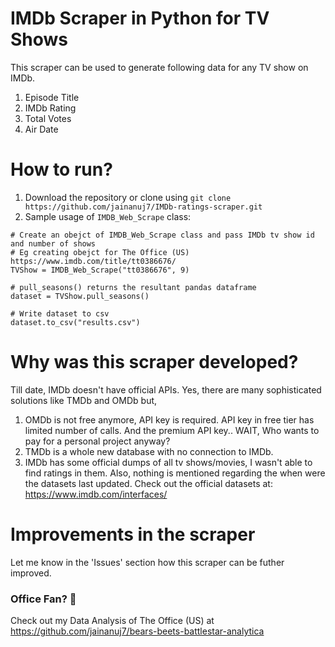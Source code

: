 # IMDb Scraper in Python for TV Shows
This scraper can be used to generate following data for any TV show on IMDb.

1. Episode Title
2. IMDb Rating
3. Total Votes
4. Air Date


# How to run?

1. Download the repository or clone using ```git clone https://github.com/jainanuj7/IMDb-ratings-scraper.git```
2. Sample usage of ```IMDB_Web_Scrape``` class:
```
# Create an obejct of IMDB_Web_Scrape class and pass IMDb tv show id and number of shows
# Eg creating obejct for The Office (US) https://www.imdb.com/title/tt0386676/
TVShow = IMDB_Web_Scrape("tt0386676", 9)

# pull_seasons() returns the resultant pandas dataframe
dataset = TVShow.pull_seasons()

# Write dataset to csv
dataset.to_csv("results.csv")

```

# Why was this scraper developed?
Till date, IMDb doesn't have official APIs.
Yes, there are many sophisticated solutions like TMDb and OMDb but, <br>
1. OMDb is not free anymore, API key is required. API key in free tier has limited number of calls. And the premium API key.. WAIT, Who wants to pay for a personal project anyway?
2. TMDb is a whole new database with no connection to IMDb.
3. IMDb has some official dumps of all tv shows/movies, I wasn't able to find ratings in them. Also, nothing is mentioned regarding the when were the datasets last updated. Check out the official datasets at: https://www.imdb.com/interfaces/

# Improvements in the scraper
Let me know in the 'Issues' section how this scraper can be futher improved. <br>

### Office Fan? 🐻
Check out my Data Analysis of The Office (US) at https://github.com/jainanuj7/bears-beets-battlestar-analytica
